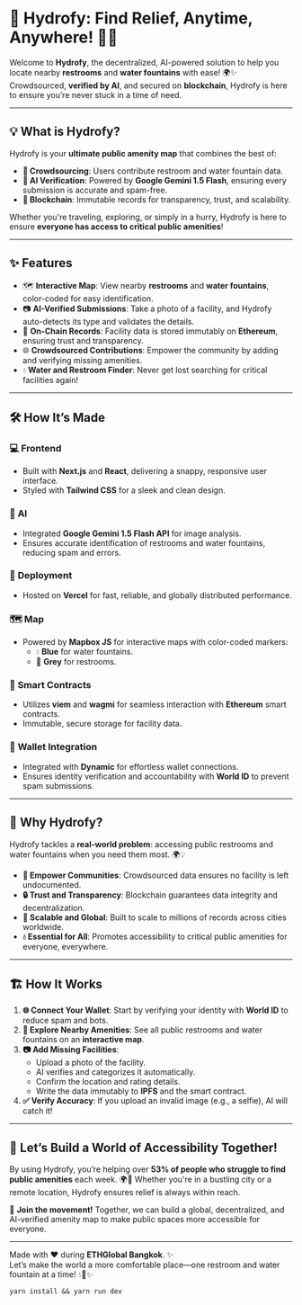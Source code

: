 # 🌊 Hydrofy: Find Relief, Anytime, Anywhere! 🚻🚰  

Welcome to **Hydrofy**, the decentralized, AI-powered solution to help you locate nearby **restrooms** and **water fountains** with ease! 🌍✨ Crowdsourced, **verified by AI**, and secured on **blockchain**, Hydrofy is here to ensure you’re never stuck in a time of need.  

---

## 💡 **What is Hydrofy?**  

Hydrofy is your **ultimate public amenity map** that combines the best of:  
- **🤝 Crowdsourcing**: Users contribute restroom and water fountain data.  
- **🤖 AI Verification**: Powered by **Google Gemini 1.5 Flash**, ensuring every submission is accurate and spam-free.  
- **🔗 Blockchain**: Immutable records for transparency, trust, and scalability.  

Whether you're traveling, exploring, or simply in a hurry, Hydrofy is here to ensure **everyone has access to critical public amenities**!  

---

## ✨ **Features**  

- 🗺️ **Interactive Map**: View nearby **restrooms** and **water fountains**, color-coded for easy identification.  
- 📷 **AI-Verified Submissions**: Take a photo of a facility, and Hydrofy auto-detects its type and validates the details.  
- 🔐 **On-Chain Records**: Facility data is stored immutably on **Ethereum**, ensuring trust and transparency.  
- 🌐 **Crowdsourced Contributions**: Empower the community by adding and verifying missing amenities.  
- 💧 **Water and Restroom Finder**: Never get lost searching for critical facilities again!  

---

## 🛠️ **How It’s Made**  

### 💻 **Frontend**  
- Built with **Next.js** and **React**, delivering a snappy, responsive user interface.  
- Styled with **Tailwind CSS** for a sleek and clean design.  

### 🤖 **AI**  
- Integrated **Google Gemini 1.5 Flash API** for image analysis.  
- Ensures accurate identification of restrooms and water fountains, reducing spam and errors.  

### 🚀 **Deployment**  
- Hosted on **Vercel** for fast, reliable, and globally distributed performance.  

### 🗺️ **Map**  
- Powered by **Mapbox JS** for interactive maps with color-coded markers:  
  - 💧 **Blue** for water fountains.  
  - 🚻 **Grey** for restrooms.  

### 🔗 **Smart Contracts**  
- Utilizes **viem** and **wagmi** for seamless interaction with **Ethereum** smart contracts.  
- Immutable, secure storage for facility data.  

### 🦄 **Wallet Integration**  
- Integrated with **Dynamic** for effortless wallet connections.  
- Ensures identity verification and accountability with **World ID** to prevent spam submissions.  

---

## 🎯 **Why Hydrofy?**  

Hydrofy tackles a **real-world problem**: accessing public restrooms and water fountains when you need them most. 🌍💡  

- **🌟 Empower Communities**: Crowdsourced data ensures no facility is left undocumented.  
- **🔒 Trust and Transparency**: Blockchain guarantees data integrity and decentralization.  
- **🚀 Scalable and Global**: Built to scale to millions of records across cities worldwide.  
- **💧 Essential for All**: Promotes accessibility to critical public amenities for everyone, everywhere.  

---

## 🏗️ **How It Works**  

1. **🌐 Connect Your Wallet**: Start by verifying your identity with **World ID** to reduce spam and bots.  
2. **📍 Explore Nearby Amenities**: See all public restrooms and water fountains on an **interactive map**.  
3. **📷 Add Missing Facilities**:  
   - Upload a photo of the facility.  
   - AI verifies and categorizes it automatically.  
   - Confirm the location and rating details.  
   - Write the data immutably to **IPFS** and the smart contract.  
4. **✅ Verify Accuracy**: If you upload an invalid image (e.g., a selfie), AI will catch it!  

---

## 🤩 **Let’s Build a World of Accessibility Together!**  

By using Hydrofy, you’re helping over **53% of people who struggle to find public amenities** each week. 🌍🚻 Whether you're in a bustling city or a remote location, Hydrofy ensures relief is always within reach.  

🌟 **Join the movement!** Together, we can build a global, decentralized, and AI-verified amenity map to make public spaces more accessible for everyone.  

---

Made with ❤️ during **ETHGlobal Bangkok**. ✨  
Let’s make the world a more comfortable place—one restroom and water fountain at a time! 💧🚻✨  

```
yarn install && yarn run dev
```
